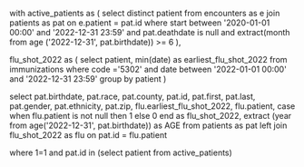 with active_patients as
(
select distinct patient
	from encounters as e
	join patients as pat
	on e.patient = pat.id
	where start between '2020-01-01 00:00' and '2022-12-31 23:59'
	and pat.deathdate is null
	and extract(month from age ('2022-12-31', pat.birthdate)) >= 6
),

flu_shot_2022 as
(
select patient, min(date) as earliest_flu_shot_2022
from immunizations
where code ='5302'
and date between '2022-01-01 00:00' and '2022-12-31 23:59'
group by patient
)


select 
pat.birthdate,
pat.race,
pat.county,
pat.id,
pat.first,
pat.last,
pat.gender,
pat.ethnicity,
pat.zip,
flu.earliest_flu_shot_2022,
flu.patient,
case when flu.patient is not null then 1
else 0
end as flu_shot_2022,
extract (year from age('2022-12-31', pat.birthdate)) as AGE
from patients as pat
left join flu_shot_2022 as flu
on pat.id = flu.patient 


where 1=1
and pat.id in (select patient from active_patients)







